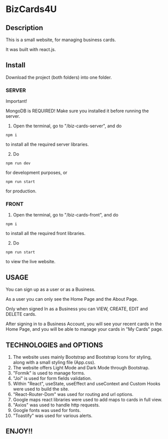 # BizCards4U

## Description

This is a small website, for managing business cards.

It was built with react.js.

## Install

Download the project (both folders) into one folder.

### SERVER

Important!

MongoDB is REQUIRED! Make sure you installed it before running the server.

1. Open the terminal, go to "/biz-cards-server", and do

```
npm i
```

to install all the required server libraries.

2. Do

```
npm run dev
```

for development purposes, or

```
npm run start
```

for production.

### FRONT

1. Open the terminal, go to "/biz-cards-front", and do

```
npm i
```

to install all the required front libraries.

2. Do

```
npm run start
```

to view the live website.

## USAGE

You can sign up as a user or as a Business.

As a user you can only see the Home Page and the About Page.

Only when signed In as a Business you can VIEW, CREATE, EDIT and DELETE cards.

After signing in to a Business Account, you will see your recent cards in the Home Page, and you will be able to manage your cards in "My Cards" page.

## TECHNOLOGIES and OPTIONS

1. The website uses mainly Bootstrap and Bootstrap Icons for styling, along with a small styling file (App.css).
2. The website offers Light Mode and Dark Mode through Bootstrap.
3. "Formik" is used to manage forms.
4. "Joi" is used for form fields validation.
5. Within "React", useState, useEffect and useContext and Custom Hooks were used to build the site.
6. "React-Router-Dom" was used for routing and url options.
7. Google maps react libraries were used to add maps to cards in full view.
8. "Axios" was used to handle http requests.
9. Google fonts was used for fonts.
10. "Toastify" was used for various alerts.

## ENJOY!!
